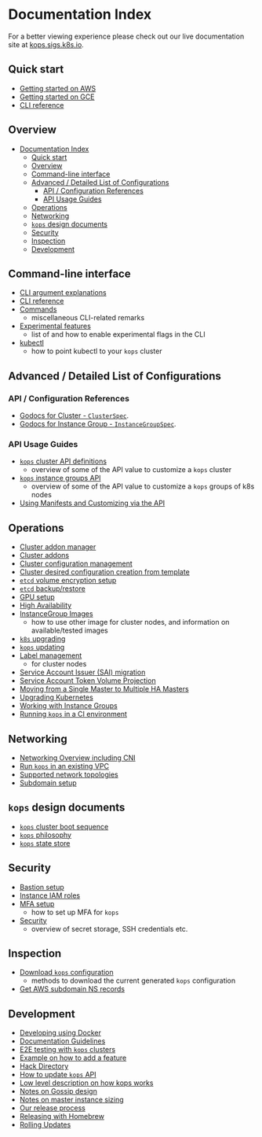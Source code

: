 # Documentation Index

For a better viewing experience please check out our live documentation site at [kops.sigs.k8s.io](https://kops.sigs.k8s.io/).

## Quick start
* [Getting started on AWS](getting_started/aws.md)
* [Getting started on GCE](getting_started/gce.md)
* [CLI reference](cli/kops.md)


## Overview

- [Documentation Index](#documentation-index)
  - [Quick start](#quick-start)
  - [Overview](#overview)
  - [Command-line interface](#command-line-interface)
  - [Advanced / Detailed List of Configurations](#advanced--detailed-list-of-configurations)
    - [API / Configuration References](#api--configuration-references)
    - [API Usage Guides](#api-usage-guides)
  - [Operations](#operations)
  - [Networking](#networking)
  - [`kops` design documents](#kops-design-documents)
  - [Security](#security)
  - [Inspection](#inspection)
  - [Development](#development)


## Command-line interface

* [CLI argument explanations](arguments.md)
* [CLI reference](cli/kops.md)
* [Commands](usage/commands.md)
    * miscellaneous CLI-related remarks
* [Experimental features](advanced/experimental.md)
    * list of and how to enable experimental flags in the CLI
* [kubectl](kubectl.md)
    * how to point kubectl to your `kops` cluster

## Advanced / Detailed List of Configurations

### API / Configuration References
* [Godocs for Cluster - `ClusterSpec`](https://pkg.go.dev/k8s.io/kops/pkg/apis/kops#ClusterSpec).
* [Godocs for Instance Group - `InstanceGroupSpec`](https://pkg.go.dev/k8s.io/kops/pkg/apis/kops#InstanceGroupSpec).

### API Usage Guides
* [`kops` cluster API definitions](cluster_spec.md)
    * overview of some of the API value to customize a `kops` cluster
* [`kops` instance groups API](instance_groups.md)
    * overview of some of the API value to customize a `kops` groups of k8s nodes
* [Using Manifests and Customizing via the API](manifests_and_customizing_via_api.md)

## Operations
* [Cluster addon manager](operations/addons.md#addon_management)
* [Cluster addons](operations/addons.md)
* [Cluster configuration management](changing_configuration.md)
* [Cluster desired configuration creation from template](operations/cluster_template.md)
* [`etcd` volume encryption setup](operations/etcd_backup_restore_encryption.md#etcd-volume-encryption)
* [`etcd` backup/restore](operations/etcd_backup_restore_encryption.md#backing-up-etcd)
* [GPU setup](gpu.md)
* [High Availability](operations/high_availability.md)
* [InstanceGroup Images](operations/images.md)
    * how to use other image for cluster nodes, and information on available/tested images
* [`k8s` upgrading](operations/updates_and_upgrades.md#upgrading-kubernetes)
* [`kops` updating](operations/updates_and_upgrades.md#updating-kops)
* [Label management](labels.md)
    * for cluster nodes
* [Service Account Issuer (SAI) migration](operations/service_account_issuer_migration.md)
* [Service Account Token Volume Projection](operations/service_account_token_volumes.md)
* [Moving from a Single Master to Multiple HA Masters](single-to-multi-master.md)
* [Upgrading Kubernetes](tutorial/upgrading-kubernetes.md)
* [Working with Instance Groups](tutorial/working-with-instancegroups.md)
* [Running `kops` in a CI environment](continuous_integration.md)

## Networking

* [Networking Overview including CNI](networking.md)
* [Run `kops` in an existing VPC](run_in_existing_vpc.md)
* [Supported network topologies](topology.md)
* [Subdomain setup](creating_subdomain.md)


## `kops` design documents

* [`kops` cluster boot sequence](boot-sequence.md)
* [`kops` philosophy](philosophy.md)
* [`kops` state store](state.md)


## Security

* [Bastion setup](bastion.md)
* [Instance IAM roles](iam_roles.md)
* [MFA setup](mfa.md)
    * how to set up MFA for `kops`
* [Security](security.md)
    * overview of secret storage, SSH credentials etc.


## Inspection

* [Download `kops` configuration](advanced/download_config.md)
    * methods to download the current generated `kops` configuration
* [Get AWS subdomain NS records](advanced/ns.md)


## Development

* [Developing using Docker](contributing/Docker.md)
* [Documentation Guidelines](contributing/documentation.md)
* [E2E testing with `kops` clusters](contributing/testing.md)
* [Example on how to add a feature](contributing/adding_a_feature.md)
* [Hack Directory](contributing/hack.md)
* [How to update `kops` API](contributing/api_updates.md)
* [Low level description on how kops works](contributing/how_it_works.md)
* [Notes on Gossip design](contributing/gossip.md)
* [Notes on master instance sizing](contributing/instancesizes.md)
* [Our release process](contributing/release-process.md)
* [Releasing with Homebrew](contributing/homebrew.md)
* [Rolling Updates](operations/rolling-update.md)

